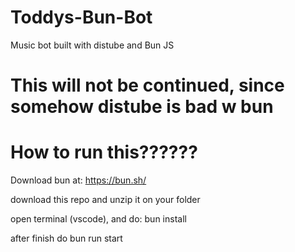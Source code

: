 # Toddys-Bun-Bot
Music bot built with distube and Bun JS

# This will not be continued, since somehow distube is bad w bun


# How to run this??????

Download bun at: https://bun.sh/

download this repo and unzip it on your folder

open terminal (vscode), and do: bun install

after finish do bun run start
